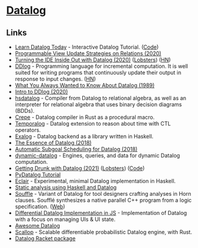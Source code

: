 # [Datalog](https://docs.racket-lang.org/datalog/)

## Links

- [Learn Datalog Today](http://www.learndatalogtoday.org/) - Interactive Datalog Tutorial. ([Code](https://github.com/jonase/learndatalogtoday))
- [Programmable View Update Strategies on Relations (2020)](https://arxiv.org/pdf/1911.05921.pdf)
- [Turning the IDE Inside Out with Datalog (2020)](https://petevilter.me/post/datalog-typechecking/) ([Lobsters](https://lobste.rs/s/mox1k6/turning_ide_inside_out_with_datalog)) ([HN](https://news.ycombinator.com/item?id=23869592))
- [DDlog](https://github.com/vmware/differential-datalog) - Programming language for incremental computation. It is well suited for writing programs that continuously update their output in response to input changes. ([HN](https://news.ycombinator.com/item?id=26514456))
- [What You Always Wanted to Know About Datalog (1989)](https://personal.utdallas.edu/~gupta/courses/acl/papers/datalog-paper.pdf)
- [Intro to DDlog (2020)](https://chasewilson.dev/blog/intro-to-ddlog/)
- [hsdatalog](https://github.com/chessai/hsdatalog) - Compiler from Datalog to relational algebra, as well as an interpreter for relational algebra that uses binary decision diagrams (BDDs).
- [Crepe](https://github.com/ekzhang/crepe) - Datalog compiler in Rust as a procedural macro.
- [Temporalog](https://github.com/madgen/temporalog) - Datalog extension to reason about time with CTL operators.
- [Exalog](https://github.com/madgen/exalog) - Datalog backend as a library written in Haskell.
- [The Essence of Datalog (2018)](https://dodisturb.me/posts/2018-12-25-The-Essence-of-Datalog.html)
- [Automatic Subgoal Scheduling for Datalog (2018)](https://dodisturb.me/posts/2018-10-08-Automatic-Subgoal-Scheduling-for-Datalog.html)
- [dynamic-datalog](https://github.com/frankmcsherry/dynamic-datalog) - Engines, queries, and data for dynamic Datalog computation.
- [Getting Drunk with Datalog (2021)](https://ianthehenry.com/posts/getting-drunk-with-datalog/) ([Lobsters](https://lobste.rs/s/x9kejq/getting_drunk_with_datalog)) ([Code](https://github.com/ianthehenry/mixologician))
- [PyDatalog Tutorial](https://sites.google.com/site/pydatalog/Online-datalog-tutorial)
- [Eclair](https://github.com/luc-tielen/eclair-lang) - Experimental, minimal Datalog implementation in Haskell.
- [Static analysis using Haskell and Datalog](https://luctielen.com/posts/static_analysis_using_haskell_and_datalog/)
- [Souffle](https://github.com/souffle-lang/souffle) - Variant of Datalog for tool designers crafting analyses in Horn clauses. Soufflé synthesizes a native parallel C++ program from a logic specification. ([Web](https://souffle-lang.github.io/))
- [Differential Datalog Implementation in JS](https://github.com/datalogui/datalog) - Implementation of Datalog with a focus on managing UIs & UI state.
- [Awesome Datalog](https://github.com/samuell/awesome-datalog)
- [Scallop](https://github.com/scallop-lang/scallop-v1) - Scalable differentiable probabilistic Datalog engine, with Rust.
- [Datalog Racket package](https://github.com/racket/datalog)
